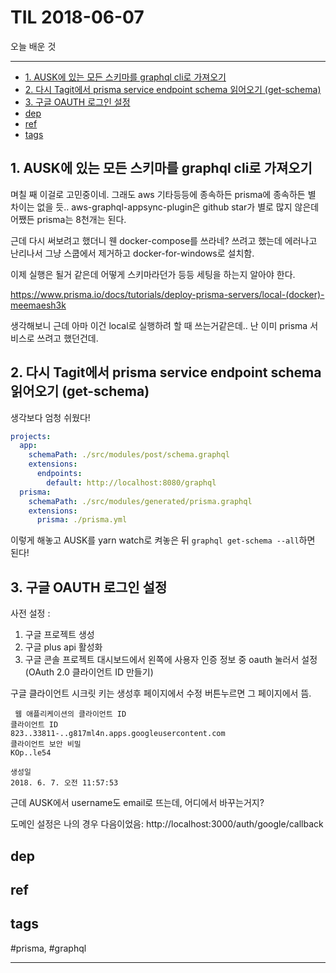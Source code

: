 # TIL 2018-06-07

오늘 배운 것

--------------------------

- [1. AUSK에 있는 모든 스키마를 graphql cli로 가져오기](#1-ausk에-있는-모든-스키마를-graphql-cli로-가져오기)
- [2. 다시 Tagit에서 prisma service endpoint schema 읽어오기 (get-schema)](#2-다시-tagit에서-prisma-service-endpoint-schema-읽어오기-get-schema)
- [3. 구글 OAUTH 로그인 설정](#3-구글-oauth-로그인-설정)
- [dep](#dep)
- [ref](#ref)
- [tags](#tags)
## 1. AUSK에 있는 모든 스키마를 graphql cli로 가져오기

며칠 째 이걸로 고민중이네. 그래도 aws 기타등등에 종속하든 prisma에 종속하든 별 차이는 없을 듯..
aws-graphql-appsync-plugin은 github star가 별로 많지 않은데 어쨌든 prisma는 8천개는 된다.

근데 다시 써보려고 했더니 웬 docker-compose를 쓰라네? 쓰려고 했는데 에러나고 난리나서 그냥 스쿱에서 제거하고 docker-for-windows로 설치함.

이제 실행은 될거 같은데 어떻게 스키마라던가 등등 세팅을 하는지 알아야 한다.

https://www.prisma.io/docs/tutorials/deploy-prisma-servers/local-(docker)-meemaesh3k

생각해보니 근데 아마 이건 local로 실행하려 할 때 쓰는거같은데.. 난 이미 prisma 서비스로 쓰려고 했던건데. 


## 2. 다시 Tagit에서 prisma service endpoint schema 읽어오기 (get-schema)

생각보다 엄청 쉬웠다!

```yml
projects:
  app:
    schemaPath: ./src/modules/post/schema.graphql
    extensions:
      endpoints:
        default: http://localhost:8080/graphql
  prisma:
    schemaPath: ./src/modules/generated/prisma.graphql
    extensions:
      prisma: ./prisma.yml
```

이렇게 해놓고 AUSK를 yarn watch로 켜놓은 뒤 `graphql get-schema --all`하면 된다!

## 3. 구글 OAUTH 로그인 설정

사전 설정 :
1. 구글 프로젝트 생성
2. 구글 plus api 활성화
3. 구글 콘솔 프로젝트 대시보드에서 왼쪽에 사용자 인증 정보 중 oauth 눌러서 설정 (OAuth 2.0 클라이언트 ID 만들기)

구글 클라이언트 시크릿 키는 생성후 페이지에서 수정 버튼누르면 그 페이지에서 뜸.

```
 웹 애플리케이션의 클라이언트 ID
클라이언트 ID
823..33811-..g817ml4n.apps.googleusercontent.com
클라이언트 보안 비밀
KOp..le54

생성일
2018. 6. 7. 오전 11:57:53
```

근데 AUSK에서 username도 email로 뜨는데, 어디에서 바꾸는거지?



도메인 설정은 나의 경우 다음이었음: 
http://localhost:3000/auth/google/callback


## dep

## ref

## tags
  #prisma, #graphql



--------------------------


 